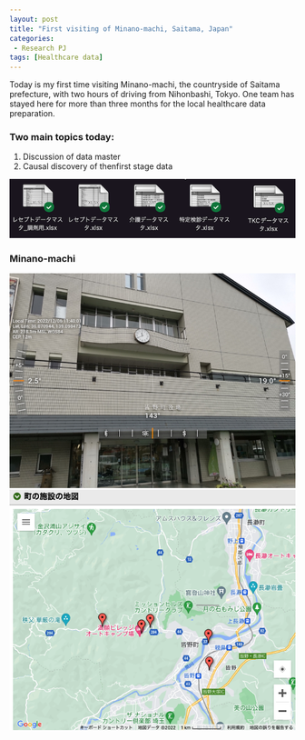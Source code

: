 ```yaml
---
layout: post
title: "First visiting of Minano-machi, Saitama, Japan"
categories:
 - Research PJ
tags: [Healthcare data]
---
```

Today is my first time visiting Minano-machi, the countryside of Saitama prefecture, with two hours of driving from Nihonbashi, Tokyo. One team has stayed here for more than three months for the local healthcare data preparation.

<!--more-->

### Two main topics today:
1. Discussion of data master
2. Causal discovery of thenfirst stage data

![Data Master](/assets/images/20221206_Minano_1.png)

### Minano-machi
![皆野町役場](/assets/images/20221206_Minano_2.jpg)
![皆野町施設](/assets/images/20221206_Minano_3.png)

